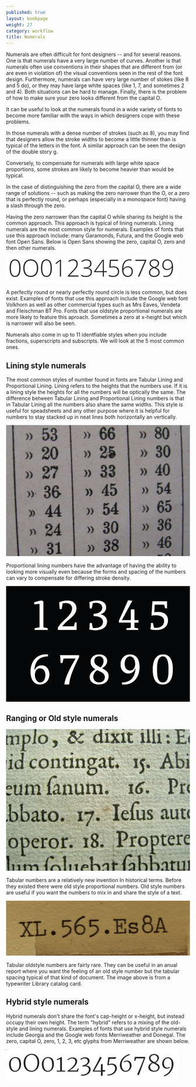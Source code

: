 ```yaml
---
published: true
layout: bookpage
weight: 27
category: workflow
title: Numerals
---
```


Numerals are often difficult for font designers -- and for several reasons. One is that numerals have a very large number of curves. Another is that numerals often use conventions in their shapes that are different from (or are even in violation of) the visual conventions seen in the rest of the font design. Furthermore, numerals can have very large number of stokes (like 8 and 5 do), or they may have large white spaces (like 1, 7, and sometimes 2 and 4). Both situations can be hard to manage. Finally, there is the problem of how to make sure your zero looks different from the capital O.

It can be useful to look at the numerals found in a wide variety of fonts to become more familiar with the ways in which designers cope with these problems.

In those numerals with a dense number of strokes (such as 8), you may find that designers allow the stroke widths to become a little thinner than is typical of the letters in the font. A similar approach can be seen the design of the double story g.

Conversely, to compensate for numerals with large white space proportions, some strokes are likely to become heavier than would be typical.

In the case of distinguishing the zero from the capital O, there are a wide range of solutions -- such as making the zero narrower than the O, or a zero that is perfectly round, or perhaps (especially in a monospace font) having a slash through the zero.

Having the zero narrower than the capital O while sharing its height is the common approach. This approach is typical of lining numerals. Lining numerals are the most common style for numerals. Examples of fonts that use this approach include: many Garamonds, Futura, and the Google web font Open Sans. Below is Open Sans showing the zero, capital O, zero and then other numerals.

<img src="images/open-sans-numbers.png" alt="">

A perfectly round or nearly perfectly round circle is less common, but does exist. Examples of fonts that use this approach include the Google web font Volkhorn as well as other commercial types such as Mrs Eaves, Vendeta and Fleischman BT Pro. Fonts that use oldstyle proportional numerals are more likely to feature this aproach. Sometimes a zero at x-height but which is narrower will also be seen.

Numerals also come in up to 11 identfiable styles when you include fractions, superscripts and subscripts. We will look at the 5 most common ones.

## Lining style numerals

The most common styles of number found in fonts are Tabular Lining and Proportional Lining. Lining refers to the heights that the numbers use. If it is a lining style the heights for all the numbers will be optically the same. The difference between Tabular Lining and Proportional Lining numbers is that in Tabular Lining all the numbers also share the same widths. This style is useful for speadsheets and any other purpose where it is helpful for numbers to stay stacked up in neat lines both horizontally an vertically. 

<img src="images/2Tabularlining2.png" alt="">



Proportional lining numbers have the advantage of having the ability to looking more visually even because the forms and spacing of the numbers can vary to compensate for differing stroke density.

<img src="images/2Lining%20Proportional.png" alt="">



## Ranging or Old style numerals
<img src="images/2Proportional%20oldstyle.png" alt="">

Tabular numbers are a relatively new invention In historical terms. Before they existed there were old style proportional numbers. Old style numbers are useful if you want the numbers to mix in and share the style of a text.

<img src="images/2tabular%20oldstyle.png" alt="">

Tabular oldstyle numbers are fairly rare. They can be useful in an anual report where you want the feeling of an old style number but the tabular spacing typical of that kind of document. The image above is from a typewriter Library catalog card. 

## Hybrid style numerals

Hybrid numerals don't share the font's cap-height or x-height, but instead occupy their own height. The term "hybrid" refers to a mixing of the old-style and lining numerals. Examples of fonts that use hybrid style numerals include Georgia and the Google web fonts Merriweather and Donegal. The zero, capital O, zero, 1, 2, 3, etc glyphs from Merriweather are shown below.

<img src="images/Merriweather-numbers.png" alt="" height="90" width="475">

